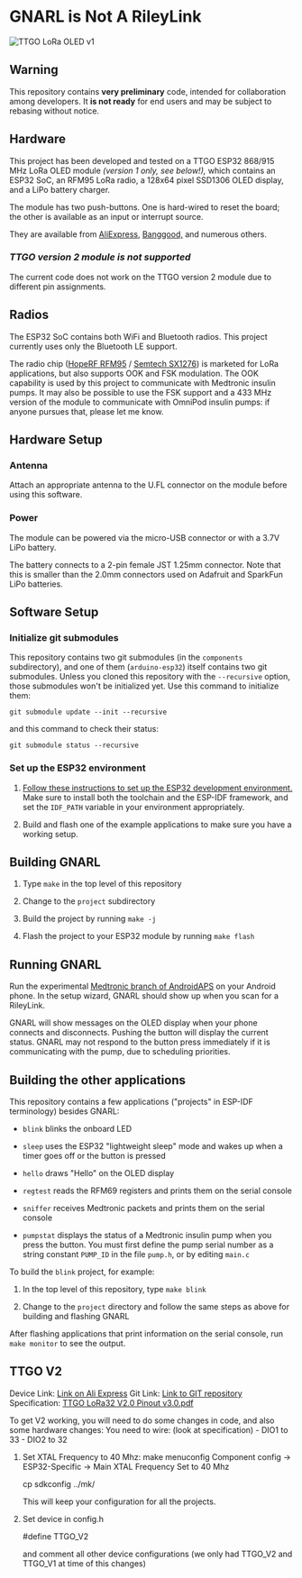 # GNARL is Not A RileyLink

![TTGO LoRa OLED v1](images/ttgo.png)

## Warning

This repository contains **very preliminary** code, intended for
collaboration among developers. It **is not ready** for end users
and may be subject to rebasing without notice.

## Hardware

This project has been developed and tested on
a TTGO ESP32 868/915 MHz LoRa OLED module *(version 1 only, see below!),*
which contains an ESP32 SoC, an RFM95 LoRa radio,
a 128x64 pixel SSD1306 OLED display, and a LiPo battery charger.

The module has two push-buttons.
One is hard-wired to reset the board;
the other is available as an input or interrupt source.

They are available from [AliExpress,](https://www.aliexpress.com/item/2pcs-TTGO-LORA32-Lora-868Mhz-ESP32-LoRa-OLED-0-96-Inch-Blue-Display-Bluetooth-WIFI-ESP/32839249834.html)
[Banggood,](https://www.banggood.com/2Pcs-Wemos-TTGO-LORA32-868915Mhz-ESP32-LoRa-OLED-0_96-Inch-Blue-Display-p-1239769.html)
and numerous others.

### *TTGO version 2 module is not supported*

The current code does not work on the TTGO version 2 module due to
different pin assignments.

## Radios

The ESP32 SoC contains both WiFi and Bluetooth radios.
This project currently uses only the Bluetooth LE support.

The radio chip ([HopeRF RFM95](https://www.hoperf.com/modules/lora/RFM95.html) /
[Semtech SX1276](https://www.semtech.com/products/wireless-rf/lora-transceivers/sx1276))
is marketed for LoRa applications, but also supports OOK and FSK modulation.
The OOK capability is used by this project to communicate with Medtronic insulin pumps.
It may also be possible to use the FSK support and a 433 MHz version
of the module to communicate with OmniPod insulin pumps:
if anyone pursues that, please let me know.

## Hardware Setup

### Antenna

Attach an appropriate antenna to the U.FL connector on the module
before using this software.

### Power

The module can be powered via the micro-USB connector or with a 3.7V
LiPo battery.

The battery connects to a 2-pin female JST 1.25mm connector.
Note that this is smaller than the 2.0mm connectors used on Adafruit and
SparkFun LiPo batteries.

## Software Setup

### Initialize git submodules

This repository contains two git submodules (in the `components` subdirectory),
and one of them (`arduino-esp32`) itself contains two git submodules.
Unless you cloned this repository with the `--recursive` option,
those submodules won't be initialized yet.
Use this command to initialize them:
```
git submodule update --init --recursive
```

and this command to check their status:
```
git submodule status --recursive
```

### Set up the ESP32 environment

1. [Follow these instructions to set up the ESP32 development environment.](https://docs.espressif.com/projects/esp-idf/en/latest/get-started/index.html)
Make sure to install both the toolchain and the ESP-IDF framework,
and set the `IDF_PATH` variable in your environment appropriately.

1. Build and flash one of the example applications to make sure you have a working setup.

## Building GNARL

1. Type `make` in the top level of this repository

1. Change to the `project` subdirectory

1. Build the project by running `make -j`

1. Flash the project to your ESP32 module by running `make flash`

## Running GNARL

Run the experimental [Medtronic branch of AndroidAPS](https://github.com/andyrozman/AndroidAPS)
on your Android phone.
In the setup wizard, GNARL should show up when you scan for a RileyLink.

GNARL will show messages on the OLED display when your phone
connects and disconnects. Pushing the button will display the current
status. GNARL may not respond to the button press immediately if it is
communicating with the pump, due to scheduling priorities.

## Building the other applications

This repository contains a few applications ("projects" in ESP-IDF terminology) besides GNARL:

* `blink` blinks the onboard LED

* `sleep` uses the ESP32 "lightweight sleep" mode and wakes up when a
  timer goes off or the button is pressed

* `hello` draws "Hello" on the OLED display

* `regtest` reads the RFM69 registers and prints them on the serial console

* `sniffer` receives Medtronic packets and prints them on the serial console

* `pumpstat` displays the status of a Medtronic insulin pump when you press the button.
  You must first define the pump serial number as a string constant `PUMP_ID` in the file `pump.h`,
  or by editing `main.c`

To build the `blink` project, for example:

1. In the top level of this repository, type `make blink`

1. Change to the `project` directory and follow the same steps as above
   for building and flashing GNARL

After flashing applications that print information on the serial console,
run `make monitor` to see the output.


## TTGO V2

Device Link: [Link on Ali Express](https://www.aliexpress.com/item/1-Pcs-TTGO-LORA32-V2-0-433-868-915Mhz-ESP32-LoRa-OLED-0-96-Inch-SD/32847471775.html?spm=2114.search0104.3.10.2beb15725I8Qik&ws_ab_test=searchweb0_0,searchweb201602_10_10065_10068_319_317_10696_10084_453_10083_454_10618_10304_10307_10820_10821_537_10302_536_10902_10059_10884_10887_321_322_10103,searchweb201603_6,ppcSwitch_0&algo_expid=445593bd-79d1-42c9-952f-a9c25a0a78a0-1&algo_pvid=445593bd-79d1-42c9-952f-a9c25a0a78a0&transAbTest=ae803_4)
Git Link: [Link to GIT repository](https://github.com/LilyGO/TTGO-LORA32-V2.0/)
Specification: [TTGO LoRa32 V2.0 Pinout v3.0.pdf](https://www.thethingsnetwork.org/forum/uploads/default/original/2X/4/4eb4d5846cf0a7fbaeabbad3c0b0cdde2faecb23.pdf)

To get V2 working, you will need to do some changes in code, and also some hardware changes:
    You need to wire: (look at specification)
       - DIO1 to 33
       - DIO2 to 32


1. Set XTAL Frequency to 40 Mhz:
    make menuconfig
       Component config -> ESP32-Specific -> Main XTAL Frequency
       Set to 40 Mhz

    cp sdkconfig ../mk/

    This will keep your configuration for all the projects.

2. Set device in config.h

     #define TTGO_V2

     and comment all other device configurations (we only had TTGO_V2 and TTGO_V1 at time of this changes)


